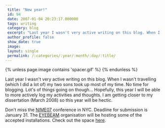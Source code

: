 ```yaml
---
 title: "New year!"
 id: 94
 date: 2007-01-04 20:23:17.000000
 tags: writing
 category: blog
 excerpt: "Last year I wasn't very active writing on this blog. When I wasn't travelling (which I did a lot of) my two sons took up most of my time. No time for blogging. Lot's of things going on though... Hopef..."
 author_profile: false
 show_date: true
 image: 
 layout: single
 permalink: /:categories/:year/:month/:day/:title/
---
```

{% unless page.image contains 'spacer.gif' %}
{% endunless %}

Last year I wasn't very active writing on this blog. When I wasn't travelling (which I did a lot of) my two sons took up most of my time. No time for blogging. Lot's of things going on though... Hopefully, this year I will be able to more actively log my activities and thoughts. I am getting closer to my dissertation (March 2008) so this year will be hectic.



Don't miss the <a href="http://itp.nyu.edu/nime/2007/index.php">NIME07</a> conference in NYC. Deadline for submission is January 31. The <a href="http://www.eyebeam.org/">EYEBEAM</a> organisation will be hosting some of the accepted installations. Check out the space <a href="http://itp.nyu.edu/nime/2007/images/Eyebeam_mainspace01_lg.jpg">here</a>.
